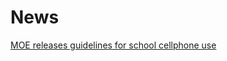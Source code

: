# News
[MOE releases guidelines for school cellphone use](https://micante0701.github.io/news/news.html)
